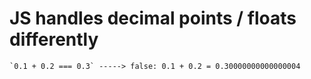# JS handles decimal points / floats differently
    `0.1 + 0.2 === 0.3` -----> false: 0.1 + 0.2 = 0.30000000000000004 
